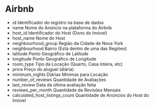 # Airbnb

* id    Identificador do registro na base de dados
* name     Nome do Anúncio na plataforma do Airbnb
* host_id  Identificador do Host (Dono do Imóvel)
* host_name Nome do Host
* neighbourhood_group Região da Cidade de Nova York
* neighbourhood Bairro (Está dentro de uma das Regiões)
* latitude Ponto Geográfico de Latitude
* longitude Ponto Geográfico de Longitude
* room_type Tipo da Locação (Quarto, Casa inteira, etc)
* price Preço do aluguel (diária)
* minimum_nights Diárias Mínimas para Locação
* number_of_reviews Quantidade de Avaliações
* last_review Data da última avaliação feita
* reviews_per_month Quantidade de Revisões Mensais
* calculated_host_listings_count Quantidade de Anúncios do Host do Imóvel

